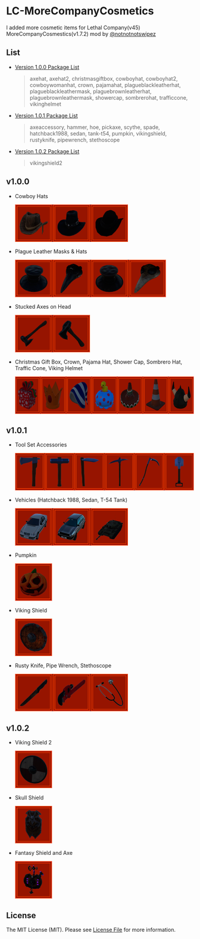 # LC-MoreCompanyCosmetics
I added more cosmetic items for Lethal Company(v45) MoreCompanyCosmestics(v1.7.2) mod by [@notnotnotswipez](https://github.com/notnotnotswipez/MoreCompany)

## List
- [Version 1.0.0 Package List](#v100)
  > axehat, axehat2, christmasgiftbox, cowboyhat, cowboyhat2, cowboywomanhat, crown, pajamahat, plagueblackleatherhat, plagueblackleathermask, plaguebrownleatherhat, plaguebrownleathermask, showercap, sombrerohat, trafficcone, vikinghelmet

- [Version 1.0.1 Package List](#v101)
  > axeaccessory, hammer, hoe, pickaxe, scythe, spade, hatchback1988, sedan, tank-t54, pumpkin, vikingshield, rustyknife, pipewrench, stethoscope

- [Version 1.0.2 Package List](#v102)
  > vikingshield2

## v1.0.0

- Cowboy Hats

    <a href="screenshots/v1.0.0/cowboyhats.png" target="_blank" rel="nofollow">
        <img src="screenshots/v1.0.0/cowboyhats.png" alt="Cowboy Hats" height="100">
    </a>

- Plague Leather Masks & Hats

    <a href="screenshots/v1.0.0/plagueleathermasksandhats.png" target="_blank" rel="nofollow">
        <img src="screenshots/v1.0.0/plagueleathermasksandhats.png" alt="Plague Leather Masks & Hats" height="100">
    </a>

- Stucked Axes on Head

    <a href="screenshots/v1.0.0/stuckedaxes.png" target="_blank" rel="nofollow">
        <img src="screenshots/v1.0.0/stuckedaxes.png" alt="Stucked Axes on Head" height="100">
    </a>

- Christmas Gift Box, Crown, Pajama Hat, Shower Cap, Sombrero Hat, Traffic Cone, Viking Helmet

    <a href="screenshots/v1.0.0/others.png" target="_blank" rel="nofollow">
        <img src="screenshots/v1.0.0/others.png" alt="Christmas Gift Box, Crown, Pajama Hat, Shower Cap, Sombrero Hat, Traffic Cone, Viking Helmet" height="100">
    </a>

## v1.0.1

- Tool Set Accessories

    <a href="screenshots/v1.0.1/toolset.png" target="_blank" rel="nofollow">
        <img src="screenshots/v1.0.1/toolset.png" alt="Tool Set Accessories" height="100">
    </a>

- Vehicles (Hatchback 1988, Sedan, T-54 Tank)

    <a href="screenshots/v1.0.1/vehicles.png" target="_blank" rel="nofollow">
        <img src="screenshots/v1.0.1/vehicles.png" alt="Vehicles (Hatchback 1988, Sedan, T-54 Tank)" height="100">
    </a>

- Pumpkin

    <a href="screenshots/v1.0.1/pumpkin.png" target="_blank" rel="nofollow">
        <img src="screenshots/v1.0.1/pumpkin.png" alt="Pumpkin" height="100">
    </a>

- Viking Shield

    <a href="screenshots/v1.0.1/viking-shield.png" target="_blank" rel="nofollow">
        <img src="screenshots/v1.0.1/viking-shield.png" alt="Viking Shield" height="100">
    </a>

- Rusty Knife, Pipe Wrench, Stethoscope

    <a href="screenshots/v1.0.1/others.png" target="_blank" rel="nofollow">
        <img src="screenshots/v1.0.1/others.png" alt="Rusty Knife, Pipe Wrench, Stethoscope" height="100">
    </a>

## v1.0.2

- Viking Shield 2

    <a href="screenshots/v1.0.2/viking-shield2.png" target="_blank" rel="nofollow">
        <img src="screenshots/v1.0.2/viking-shield2.png" alt="Viking Shield 2" height="100">
    </a>

- Skull Shield

    <a href="screenshots/v1.0.2/skull-shield.png" target="_blank" rel="nofollow">
        <img src="screenshots/v1.0.2/skull-shield.png" alt="Skull Shield" height="100">
    </a>


- Fantasy Shield and Axe

    <a href="screenshots/v1.0.2/fantasy-shield-and-axe.png" target="_blank" rel="nofollow">
        <img src="screenshots/v1.0.2/fantasy-shield-and-axe.png" alt="Fantasy Shield and Axe" height="100">
    </a>

## License

The MIT License (MIT). Please see [License File](LICENSE) for more information.